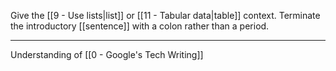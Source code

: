 Give the [[9 - Use lists|list]] or [[11 - Tabular data|table]] context. Terminate the introductory [[sentence]] with a colon rather than a period.

---

Understanding of [[0 - Google's Tech Writing]]
